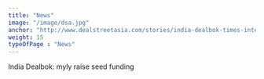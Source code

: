 ```yaml
---
title: "News"
image: "/image/dsa.jpg"
anchor: "http://www.dealstreetasia.com/stories/india-dealbok-times-internet-buys-viral-shots-myly-and-infurnia-raise-seed-funding-26238/"  
weight: 15
typeOfPage : "News"
---
```


<p>India Dealbok: myly raise seed funding</p>

